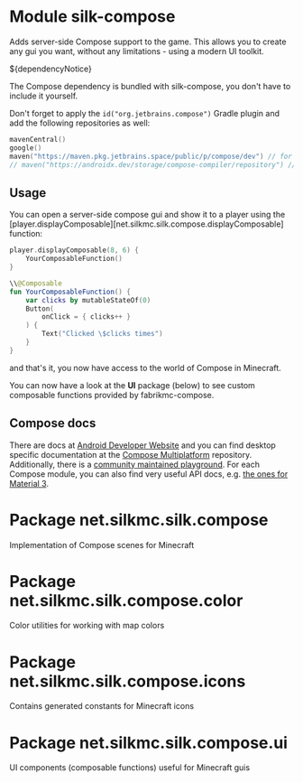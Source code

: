 # Module silk-compose

Adds server-side Compose support to the game. This allows you to create any gui you want, without any limitations -
using a modern UI toolkit.

${dependencyNotice}

The Compose dependency is bundled with silk-compose, you don't have to include it yourself.

Don't forget to apply the `id("org.jetbrains.compose")` Gradle plugin and add the following repositories as well:

```kotlin
mavenCentral()
google()
maven("https://maven.pkg.jetbrains.space/public/p/compose/dev") // for unstable compose-jb
// maven("https://androidx.dev/storage/compose-compiler/repository") // for unstable compose compiler
```

## Usage

You can open a server-side compose gui and show it to a player using
the [player.displayComposable][net.silkmc.silk.compose.displayComposable] function:

```kotlin
player.displayComposable(8, 6) {
    YourComposableFunction()
}

\\@Composable
fun YourComposableFunction() {
    var clicks by mutableStateOf(0)
    Button(
        onClick = { clicks++ }
    ) {
        Text("Clicked \$clicks times")
    }
}
```

and that's it, you now have access to the world of Compose in Minecraft.

You can now have a look at the **UI** package (below) to see custom composable functions provided by fabrikmc-compose.

## Compose docs

There are docs at [Android Developer Website](https://developer.android.com/jetpack/compose/documentation) and you can
find desktop specific documentation at the [Compose Multiplatform](https://github.com/JetBrains/compose-multiplatform) repository.
Additionally, there is a  [community maintained playground](https://foso.github.io/Jetpack-Compose-Playground/).
For each Compose module, you can also find very useful API docs, e.g.
[the ones for Material 3](https://developer.android.com/reference/kotlin/androidx/compose/material3/package-summary).

# Package net.silkmc.silk.compose

Implementation of Compose scenes for Minecraft

# Package net.silkmc.silk.compose.color

Color utilities for working with map colors

# Package net.silkmc.silk.compose.icons

Contains generated constants for Minecraft icons

# Package net.silkmc.silk.compose.ui

UI components (composable functions) useful for Minecraft guis
